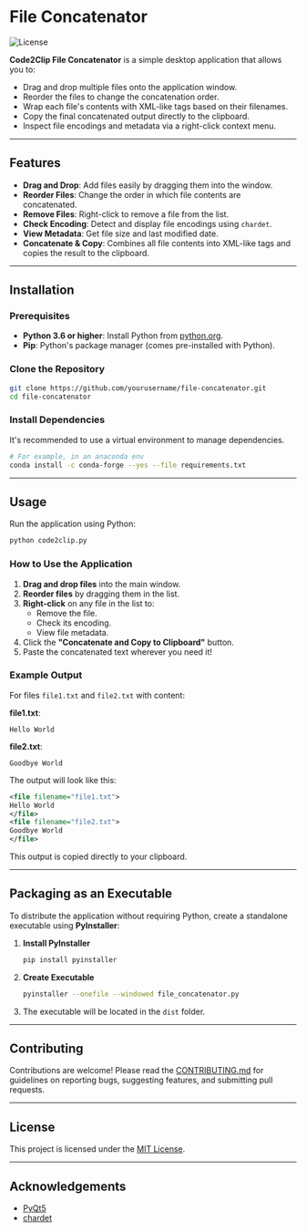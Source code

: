 # File Concatenator

![License](https://img.shields.io/badge/license-MIT-blue.svg)

**Code2Clip File Concatenator** is a simple desktop application that allows you to:

- Drag and drop multiple files onto the application window.
- Reorder the files to change the concatenation order.
- Wrap each file's contents with XML-like tags based on their filenames.
- Copy the final concatenated output directly to the clipboard.
- Inspect file encodings and metadata via a right-click context menu.

---

## Features

- **Drag and Drop**: Add files easily by dragging them into the window.
- **Reorder Files**: Change the order in which file contents are concatenated.
- **Remove Files**: Right-click to remove a file from the list.
- **Check Encoding**: Detect and display file encodings using `chardet`.
- **View Metadata**: Get file size and last modified date.
- **Concatenate & Copy**: Combines all file contents into XML-like tags and copies the result to the clipboard.

---

## Installation

### **Prerequisites**

- **Python 3.6 or higher**: Install Python from [python.org](https://www.python.org/downloads/).
- **Pip**: Python's package manager (comes pre-installed with Python).

### **Clone the Repository**

```bash
git clone https://github.com/yourusername/file-concatenator.git
cd file-concatenator
```

### **Install Dependencies**

It's recommended to use a virtual environment to manage dependencies.

```bash
# For example, in an anaconda env
conda install -c conda-forge --yes --file requirements.txt
```

---

## Usage

Run the application using Python:

```bash
python code2clip.py
```

### **How to Use the Application**
1. **Drag and drop files** into the main window.
2. **Reorder files** by dragging them in the list.
3. **Right-click** on any file in the list to:
   - Remove the file.
   - Check its encoding.
   - View file metadata.
4. Click the **"Concatenate and Copy to Clipboard"** button.
5. Paste the concatenated text wherever you need it!

### **Example Output**
For files `file1.txt` and `file2.txt` with content:

**file1.txt**:
```
Hello World
```
**file2.txt**:
```
Goodbye World
```

The output will look like this:

```xml
<file filename="file1.txt">
Hello World
</file>
<file filename="file2.txt">
Goodbye World
</file>
```

This output is copied directly to your clipboard.

---

## Packaging as an Executable

To distribute the application without requiring Python, create a standalone executable using **PyInstaller**:

1. **Install PyInstaller**
   ```bash
   pip install pyinstaller
   ```

2. **Create Executable**
   ```bash
   pyinstaller --onefile --windowed file_concatenator.py
   ```

3. The executable will be located in the `dist` folder.

---

## Contributing

Contributions are welcome! Please read the [CONTRIBUTING.md](CONTRIBUTING.md) for guidelines on reporting bugs, suggesting features, and submitting pull requests.

---

## License

This project is licensed under the [MIT License](LICENSE).

---

## Acknowledgements

- [PyQt5](https://www.riverbankcomputing.com/software/pyqt/intro/)
- [chardet](https://github.com/chardet/chardet)
